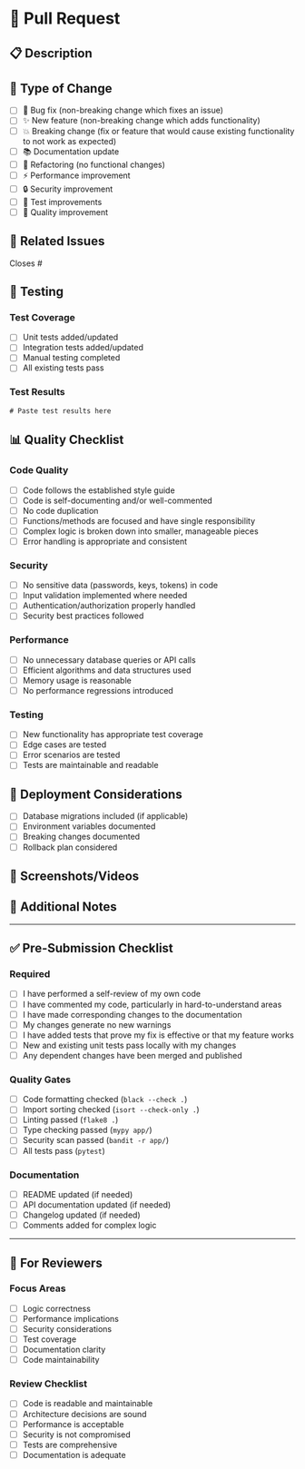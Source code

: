 # 🚀 Pull Request

## 📋 **Description**
<!-- Provide a detailed description of the changes -->


## 🎯 **Type of Change**
<!-- Select the type of change -->
- [ ] 🐛 Bug fix (non-breaking change which fixes an issue)
- [ ] ✨ New feature (non-breaking change which adds functionality)
- [ ] 💥 Breaking change (fix or feature that would cause existing functionality to not work as expected)
- [ ] 📚 Documentation update
- [ ] 🔧 Refactoring (no functional changes)
- [ ] ⚡ Performance improvement
- [ ] 🔒 Security improvement
- [ ] 🧪 Test improvements
- [ ] 🎯 Quality improvement

## 🔗 **Related Issues**
<!-- Link to related issues -->
Closes #<!-- issue number -->

## 🧪 **Testing**
<!-- Describe the tests you ran and provide instructions to reproduce -->

### Test Coverage
- [ ] Unit tests added/updated
- [ ] Integration tests added/updated
- [ ] Manual testing completed
- [ ] All existing tests pass

### Test Results
```
# Paste test results here
```

## 📊 **Quality Checklist**

### Code Quality
- [ ] Code follows the established style guide
- [ ] Code is self-documenting and/or well-commented
- [ ] No code duplication
- [ ] Functions/methods are focused and have single responsibility
- [ ] Complex logic is broken down into smaller, manageable pieces
- [ ] Error handling is appropriate and consistent

### Security
- [ ] No sensitive data (passwords, keys, tokens) in code
- [ ] Input validation implemented where needed
- [ ] Authentication/authorization properly handled
- [ ] Security best practices followed

### Performance
- [ ] No unnecessary database queries or API calls
- [ ] Efficient algorithms and data structures used
- [ ] Memory usage is reasonable
- [ ] No performance regressions introduced

### Testing
- [ ] New functionality has appropriate test coverage
- [ ] Edge cases are tested
- [ ] Error scenarios are tested
- [ ] Tests are maintainable and readable

## 🔄 **Deployment Considerations**
- [ ] Database migrations included (if applicable)
- [ ] Environment variables documented
- [ ] Breaking changes documented
- [ ] Rollback plan considered

## 📸 **Screenshots/Videos**
<!-- Add screenshots or videos if applicable -->


## 📝 **Additional Notes**
<!-- Any additional information that reviewers should know -->


---

## ✅ **Pre-Submission Checklist**

### Required
- [ ] I have performed a self-review of my own code
- [ ] I have commented my code, particularly in hard-to-understand areas
- [ ] I have made corresponding changes to the documentation
- [ ] My changes generate no new warnings
- [ ] I have added tests that prove my fix is effective or that my feature works
- [ ] New and existing unit tests pass locally with my changes
- [ ] Any dependent changes have been merged and published

### Quality Gates
- [ ] Code formatting checked (`black --check .`)
- [ ] Import sorting checked (`isort --check-only .`)
- [ ] Linting passed (`flake8 .`)
- [ ] Type checking passed (`mypy app/`)
- [ ] Security scan passed (`bandit -r app/`)
- [ ] All tests pass (`pytest`)

### Documentation
- [ ] README updated (if needed)
- [ ] API documentation updated (if needed)
- [ ] Changelog updated (if needed)
- [ ] Comments added for complex logic

---

## 🎯 **For Reviewers**

### Focus Areas
<!-- Highlight specific areas where you want reviewer attention -->
- [ ] Logic correctness
- [ ] Performance implications
- [ ] Security considerations
- [ ] Test coverage
- [ ] Documentation clarity
- [ ] Code maintainability

### Review Checklist
- [ ] Code is readable and maintainable
- [ ] Architecture decisions are sound
- [ ] Performance is acceptable
- [ ] Security is not compromised
- [ ] Tests are comprehensive
- [ ] Documentation is adequate 
